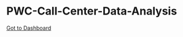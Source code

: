 # PWC-Call-Center-Data-Analysis

[Got to Dashboard](https://app.powerbi.com/view?r=eyJrIjoiOTUwZjBiYWItN2NjZC00NjFkLWIxN2MtMzMzOWE3OTA4YjA5IiwidCI6Ijg1MGE0NTk3LTYyZjItNDUyMy1hODE3LTQ2ZWYwMjBmMWE0NyJ9)
